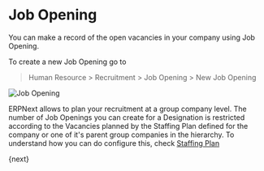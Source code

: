 <!-- add-breadcrumbs -->
# Job Opening

You can make a record of the open vacancies in your company using Job Opening.

To create a new Job Opening go to

> Human Resource > Recruitment > Job Opening > New Job Opening

<img class="screenshot" alt="Job Opening" src="{{docs_base_url}}/assets/img/human-resources/job-opening.png">

ERPNext allows to plan your recruitment at a group company level. The number of Job Openings you can create for a Designation is restricted according to the Vacancies planned by the Staffing Plan defined for the company or one of it's parent group companies in the hierarchy. To understand how you can do configure this, check [Staffing Plan](/docs/user/manual/en/human-resources/staffing-plan)

{next}
